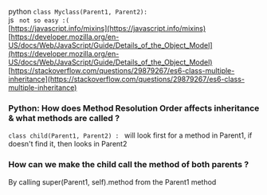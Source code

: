 

python `class Myclass(Parent1, Parent2):`   
js ` not so easy :(`   
   [https://javascript.info/mixins](https://javascript.info/mixins)   
   [https://developer.mozilla.org/en-US/docs/Web/JavaScript/Guide/Details_of_the_Object_Model](https://developer.mozilla.org/en-US/docs/Web/JavaScript/Guide/Details_of_the_Object_Model)   
   [https://stackoverflow.com/questions/29879267/es6-class-multiple-inheritance](https://stackoverflow.com/questions/29879267/es6-class-multiple-inheritance)

### Python: How does Method Resolution Order affects inheritance & what methods are called ?   
`class child(Parent1, Parent2) : ` will look first for a method in Parent1, if doesn't find it, then looks in Parent2

### How can we make the child call the method of both parents ?   
By calling super(Parent1, self).method from the Parent1 method

